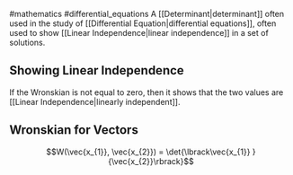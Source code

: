 #mathematics #differential_equations 
A [[Determinant|determinant]] often used in the study of [[Differential Equation|differential equations]], often used to show [[Linear Independence|linear independence]] in a set of solutions.

## Showing Linear Independence
If the Wronskian is not equal to zero, then it shows that the two values are [[Linear Independence|linearly independent]].

## Wronskian for Vectors
$$W(\vec{x_{1}},
\vec{x_{2}}) = \det{\lbrack\vec{x_{1}}
}{\vec{x_{2}}\rbrack}$$